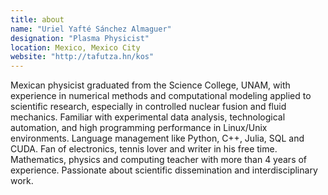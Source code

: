 ```yaml
---
title: about
name: "Uriel Yafté Sánchez Almaguer"
designation: "Plasma Physicist"
location: Mexico, Mexico City
website: "http://tafutza.hn/kos"
---
```


Mexican physicist graduated from the Science College, UNAM, with experience in numerical methods and
computational modeling applied to scientific research, especially in controlled nuclear fusion and fluid mechanics.
Familiar with experimental data analysis, technological automation, and high programming performance in Linux/Unix
environments. Language management like Python, C++, Julia, SQL and CUDA. Fan of electronics, tennis lover and writer
in his free time. Mathematics, physics and computing teacher with more than 4 years of experience. Passionate about
scientific dissemination and interdisciplinary work.
